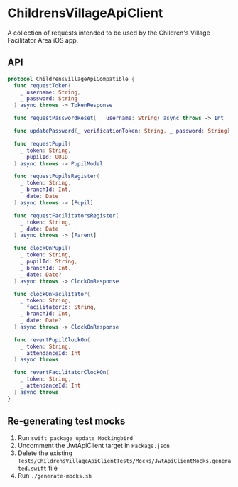 # ChildrensVillageApiClient

A collection of requests intended to be used by the Children's Village Facilitator Area iOS app.

## API

```swift
protocol ChildrensVillageApiCompatible {
  func requestToken(
    _ username: String,
    _ password: String
  ) async throws -> TokenResponse

  func requestPasswordReset( _ username: String) async throws -> Int

  func updatePassword(_ verificationToken: String, _ password: String) async throws -> Int

  func requestPupil(
    _ token: String,
    _ pupilId: UUID
  ) async throws -> PupilModel

  func requestPupilsRegister(
    _ token: String,
    _ branchId: Int,
    _ date: Date
  ) async throws -> [Pupil]

  func requestFacilitatorsRegister(
    _ token: String,
    _ date: Date
  ) async throws -> [Parent]

  func clockOnPupil(
    _ token: String,
    _ pupilId: String,
    _ branchId: Int,
    _ date: Date?
  ) async throws -> ClockOnResponse

  func clockOnFacilitator(
    _ token: String,
    _ facilitatorId: String,
    _ branchId: Int,
    _ date: Date?
  ) async throws -> ClockOnResponse

  func revertPupilClockOn(
    _ token: String,
    _ attendanceId: Int
  ) async throws

  func revertFacilitatorClockOn(
    _ token: String,
    _ attendanceId: Int
  ) async throws
}
```

## Re-generating test mocks

1. Run `swift package update Mockingbird`
2. Uncomment the JwtApiClient target in `Package.json`
3. Delete the existing `Tests/ChildrensVillageApiClientTests/Mocks/JwtApiClientMocks.generated.swift` file
4. Run `./generate-mocks.sh`
